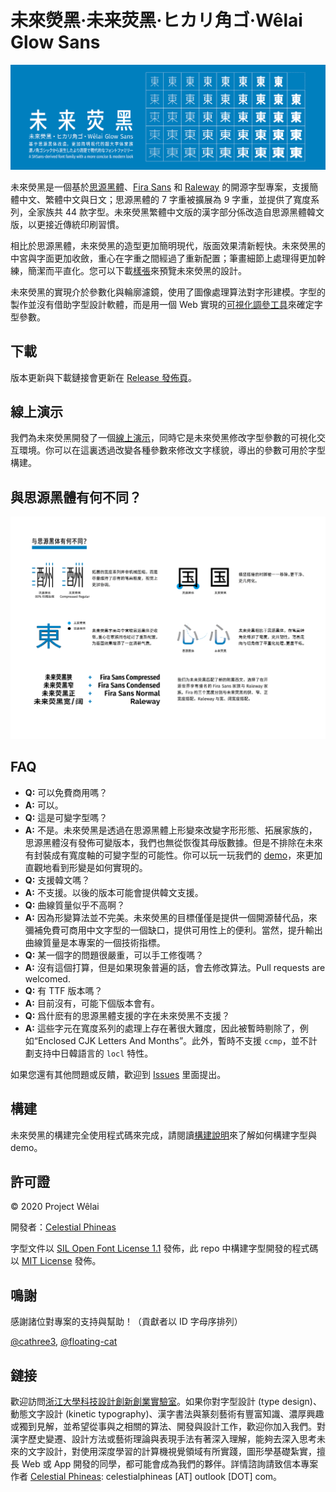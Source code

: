 # 未來熒黑·未来荧黑·ヒカリ角ゴ·Wêlai Glow Sans

![未來熒黑](../tests/glow.png)

未來熒黑是一個基於[思源黑體](https://github.com/adobe-fonts/source-han-sans)、[Fira Sans](https://github.com/mozilla/Fira) 和 [Raleway](https://github.com/impallari/Raleway) 的開源字型專案，支援簡體中文、繁體中文與日文；思源黑體的 7 字重被擴展為 9 字重，並提供了寬度系列，全家族共 44 款字型。未來熒黑繁體中文版的漢字部分係改造自思源黑體韓文版，以更接近傳統印刷習慣。

相比於思源黑體，未來熒黑的造型更加簡明現代，版面效果清新輕快。未來熒黑的中宮與字面更加收斂，重心在字重之間經過了重新配置；筆畫細節上處理得更加幹練，簡潔而平直化。您可以下載[樣張](../tests/family-specimen.pdf)來預覽未來熒黑的設計。

未來熒黑的實現介於參數化與輪廓濾鏡，使用了圖像處理算法對字形建模。字型的製作並沒有借助字型設計軟體，而是用一個 Web 實現的[可視化調參工具](https://welai.github.io/glow-sans)來確定字型參數。

## 下載

版本更新與下載鏈接會更新在 [Release 發佈頁](https://github.com/welai/glow-sans/releases)。

## 線上演示

我們為未來熒黑開發了一個[線上演示](https://welai.github.io/glow-sans)，同時它是未來熒黑修改字型參數的可視化交互環境。你可以在這裏透過改變各種參數來修改文字樣貌，導出的參數可用於字型構建。

## 與思源黑體有何不同？

![未來熒黑](../tests/diff.png)

## FAQ

* **Q:** 可以免費商用嗎？
* **A:** 可以。
* **Q:** 這是可變字型嗎？
* **A:** 不是。未來熒黑是透過在思源黑體上形變來改變字形形態、拓展家族的，思源黑體沒有發佈可變版本，我們也無從恢復其母版數據。但是不排除在未來有封裝成有寬度軸的可變字型的可能性。你可以玩一玩我們的 [demo](https://welai.github.io/glow-sans)，來更加直觀地看到形變是如何實現的。
* **Q:** 支援韓文嗎？
* **A:** 不支援。以後的版本可能會提供韓文支援。
* **Q:** 曲線質量似乎不高啊？
* **A:** 因為形變算法並不完美。未來熒黑的目標僅僅是提供一個開源替代品，來彌補免費可商用中文字型的一個缺口，提供可用性上的便利。當然，提升輸出曲線質量是本專案的一個技術指標。
* **Q:** 某一個字的問題很嚴重，可以手工修復嗎？
* **A:** 沒有這個打算，但是如果現象普遍的話，會去修改算法。Pull requests are welcomed.
* **Q:** 有 TTF 版本嗎？
* **A:** 目前沒有，可能下個版本會有。
* **Q:** 爲什麽有的思源黑體支援的字在未來熒黑不支援？
* **A:** 這些字元在寬度系列的處理上存在著很大難度，因此被暫時剔除了，例如“Enclosed CJK Letters And Months”。此外，暫時不支援 `ccmp`，並不計劃支持中日韓語言的 `locl` 特性。

如果您還有其他問題或反饋，歡迎到 [Issues](https://github.com/welai/glow-sans/issues) 里面提出。

## 構建

未來熒黑的構建完全使用程式碼來完成，請閱讀[構建說明](build-instructions.md)來了解如何構建字型與 demo。

## 許可證

© 2020 Project Wêlai

開發者：[Celestial Phineas](https://github.com/celestialphineas)

字型文件以 [SIL Open Font License 1.1](../OFL.txt) 發佈，此 repo 中構建字型開發的程式碼以 [MIT License](../LICENSE) 發佈。

## 鳴謝

感謝諸位對專案的支持與幫助！（貢獻者以 ID 字母序排列）

[@cathree3](https://github.com/cathree3), [@floating-cat](https://github.com/floating-cat)

## 鏈接

歡迎訪問[浙江大學科技設計創新創業實驗室](http://www.next.zju.edu.cn)。如果你對字型設計 (type design)、動態文字設計 (kinetic typography)、漢字書法與篆刻藝術有豐富知識、濃厚興趣或獨到見解，並希望從事與之相關的算法、開發與設計工作，歡迎你加入我們。對漢字歷史變遷、設計方法或藝術理論與表現手法有著深入理解，能夠去深入思考未來的文字設計，對使用深度學習的計算機視覺領域有所實踐，圖形學基礎紮實，擅長 Web 或 App 開發的同學，都可能會成為我們的夥伴。詳情諮詢請致信本專案作者 [Celestial Phineas](https://github.com/celestialphineas): celestialphineas [AT] outlook [DOT] com。
